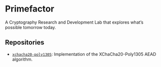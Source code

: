 # Primefactor

A Cryptography Research and Development Lab that explores what’s possible tomorrow today.

## Repositories

- [`xchacha20-poly1305`](https://github.com/primefactor-io/xchacha20-poly1305): Implementation of the XChaCha20-Poly1305 AEAD algorithm.
